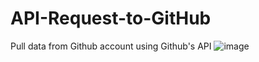 # API-Request-to-GitHub
Pull data from Github account  using Github's API
![image](https://user-images.githubusercontent.com/54014269/130176996-8242584a-76cf-45ae-905a-39fdb019fed0.png)
